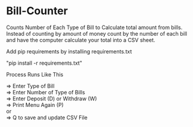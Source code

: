 # Bill-Counter
Counts Number of Each Type of Bill to Calculate total amount from bills. Instead of counting by amount of money count by the number of each bill and have the computer calculate your total into a CSV sheet.

Add pip requirements by installing requirements.txt

"pip install -r requirements.txt"

Process Runs Like This

=> Enter Type of Bill </br>
=> Enter Number of Type of Bills </br>
=> Enter Deposit (D) or Withdraw (W) </br>
=> Print Menu Again (P) </br>
or </br>
=> Q to save and update CSV File </br>
